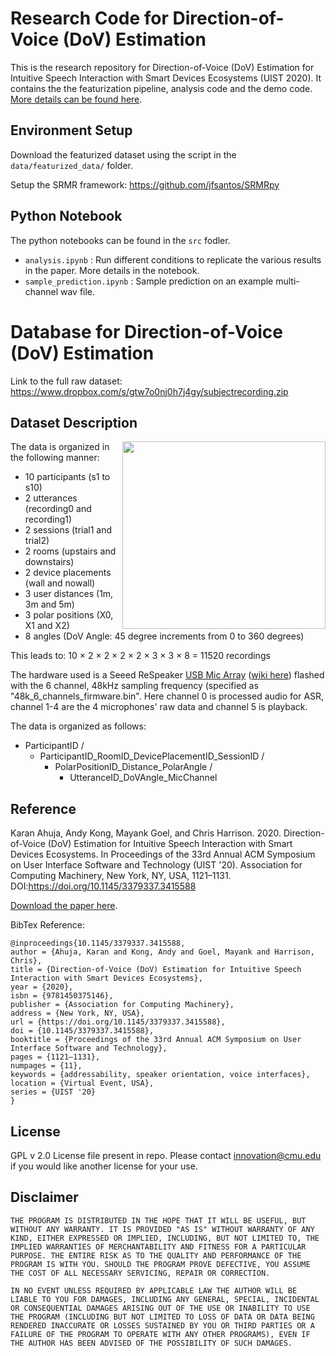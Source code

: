 
# Research Code for Direction-of-Voice (DoV) Estimation
This is the research repository for Direction-of-Voice (DoV) Estimation for Intuitive Speech Interaction with Smart Devices Ecosystems (UIST 2020). It contains the the featurization pipeline, analysis code and the demo code. [More details can be found here](https://karan-ahuja.com/dov.html).

## Environment Setup

Download the featurized dataset using the script in the `data/featurized_data/` folder.

Setup the SRMR framework: https://github.com/jfsantos/SRMRpy

## Python Notebook

The python notebooks can be found in the `src` fodler.

- `analysis.ipynb` : Run different conditions to replicate the various results in the paper. More details in the notebook.
- `sample_prediction.ipynb` : Sample prediction on an example multi-channel wav file. 


# Database for Direction-of-Voice (DoV) Estimation
Link to the full raw dataset: https://www.dropbox.com/s/gtw7o0nj0h7j4gy/subjectrecording.zip

## Dataset Description

<img align="right" width="325" height="300" src="https://karan-ahuja.com/assets/docs/paper/DoVDataCollection.png">

The data is organized in the following manner:

* 10 participants (s1 to s10)
* 2 utterances (recording0 and recording1)
* 2 sessions (trial1 and trial2)
* 2 rooms (upstairs and downstairs)
* 2 device placements (wall and nowall)
* 3 user distances (1m, 3m and 5m)
* 3 polar positions (X0, X1 and X2)
* 8 angles (DoV Angle: 45 degree increments from 0 to 360 degrees)

This leads to: 10 × 2 × 2 × 2 × 2 × 3 × 3 × 8 = 11520 recordings

The hardware used is a Seeed ReSpeaker [USB Mic Array](https://www.seeedstudio.com/ReSpeaker-USB-Mic-Array-p-4247.html) ([wiki here](https://wiki.seeedstudio.com/ReSpeaker-USB-Mic-Array/)) flashed with the 6 channel, 48kHz sampling frequency (specified as "48k_6_channels_firmware.bin". Here channel 0 is processed audio for ASR, channel 1-4 are the 4 microphones' raw data and channel 5 is playback.

The data is organized as follows:

* ParticipantID /
  * ParticipantID_RoomID_DevicePlacementID_SessionID /
    * PolarPositionID_Distance_PolarAngle /
      * UtteranceID_DoVAngle_MicChannel
  


## Reference
Karan Ahuja, Andy Kong, Mayank Goel, and Chris Harrison. 2020. Direction-of-Voice (DoV) Estimation for Intuitive Speech Interaction with Smart Devices Ecosystems. In Proceedings of the 33rd Annual ACM Symposium on User Interface Software and Technology (UIST '20). Association for Computing Machinery, New York, NY, USA, 1121–1131. DOI:https://doi.org/10.1145/3379337.3415588

[Download the paper here](https://karan-ahuja.com/assets/docs/paper/dov.pdf).

BibTex Reference:
```
@inproceedings{10.1145/3379337.3415588,
author = {Ahuja, Karan and Kong, Andy and Goel, Mayank and Harrison, Chris},
title = {Direction-of-Voice (DoV) Estimation for Intuitive Speech Interaction with Smart Devices Ecosystems},
year = {2020},
isbn = {9781450375146},
publisher = {Association for Computing Machinery},
address = {New York, NY, USA},
url = {https://doi.org/10.1145/3379337.3415588},
doi = {10.1145/3379337.3415588},
booktitle = {Proceedings of the 33rd Annual ACM Symposium on User Interface Software and Technology},
pages = {1121–1131},
numpages = {11},
keywords = {addressability, speaker orientation, voice interfaces},
location = {Virtual Event, USA},
series = {UIST '20}
}
```
## License

GPL v 2.0 License file present in repo. Please contact innovation@cmu.edu if you would like another license for your use.

## Disclaimer

```
THE PROGRAM IS DISTRIBUTED IN THE HOPE THAT IT WILL BE USEFUL, BUT WITHOUT ANY WARRANTY. IT IS PROVIDED "AS IS" WITHOUT WARRANTY OF ANY KIND, EITHER EXPRESSED OR IMPLIED, INCLUDING, BUT NOT LIMITED TO, THE IMPLIED WARRANTIES OF MERCHANTABILITY AND FITNESS FOR A PARTICULAR PURPOSE. THE ENTIRE RISK AS TO THE QUALITY AND PERFORMANCE OF THE PROGRAM IS WITH YOU. SHOULD THE PROGRAM PROVE DEFECTIVE, YOU ASSUME THE COST OF ALL NECESSARY SERVICING, REPAIR OR CORRECTION.

IN NO EVENT UNLESS REQUIRED BY APPLICABLE LAW THE AUTHOR WILL BE LIABLE TO YOU FOR DAMAGES, INCLUDING ANY GENERAL, SPECIAL, INCIDENTAL OR CONSEQUENTIAL DAMAGES ARISING OUT OF THE USE OR INABILITY TO USE THE PROGRAM (INCLUDING BUT NOT LIMITED TO LOSS OF DATA OR DATA BEING RENDERED INACCURATE OR LOSSES SUSTAINED BY YOU OR THIRD PARTIES OR A FAILURE OF THE PROGRAM TO OPERATE WITH ANY OTHER PROGRAMS), EVEN IF THE AUTHOR HAS BEEN ADVISED OF THE POSSIBILITY OF SUCH DAMAGES.
```

